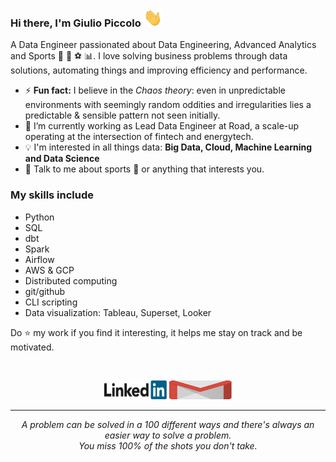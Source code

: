 ### Hi there, I'm Giulio Piccolo <img src="https://github.com/ABSphreak/ABSphreak/blob/master/gifs/Hi.gif" width="30px"></h2>

A Data Engineer passionated about Data Engineering, Advanced Analytics and Sports 🏀 🏈 ⚽️  :bar_chart:. I love solving business problems through data solutions, automating things and improving efficiency and performance.


- ⚡ **Fun fact:** I believe in the *Chaos theory*: even in unpredictable environments with seemingly random oddities and irregularities lies a predictable & sensible pattern not seen initially.
- 🔭 I’m currently working as Lead Data Engineer at Road, a scale-up operating at the intersection of fintech and energytech.
- :bulb: I'm interested in all things data: **Big Data, Cloud, Machine Learning and Data Science**
- 💬 Talk to me about sports 🏃 or anything that interests you.

### My skills include

- Python
- SQL
- dbt
- Spark    
- Airflow
- AWS & GCP
- Distributed computing
- git/github
- CLI scripting
- Data visualization: Tableau, Superset, Looker
    
Do :star: my work if you find it interesting, it helps me stay on track and be motivated.
   
<br>
<p align="center">
    <a href="https://www.linkedin.com/in/giulio-piccolo/"><img alt="Linkedin profile" title="Linkedin" src="https://github.com/giuliosmall/giuliosmall/blob/main/assets/linkedin.svg" width="100" height="30" /></a>
    <a href="mailto:giulio.piccolo@me.com"><img alt="Gmail" src="https://github.com/giuliosmall/giuliosmall/blob/main/assets/google-gmail.svg" title="Email" width="100" height="30" /></a>
</p>
<hr \>
<p align="center">
   <i>A problem can be solved in a 100 different ways and there's always an easier way to solve a problem.</i>
   <br>
   <i>You miss 100% of the shots you don't take.</i>
</p>

